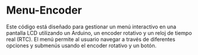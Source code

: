 # Menu-Encoder
Este código está diseñado para gestionar un menú interactivo en una pantalla LCD utilizando un Arduino, un encoder rotativo y un reloj de tiempo real (RTC). El menú permite al usuario navegar a través de diferentes opciones y submenús usando el encoder rotativo y un botón.
